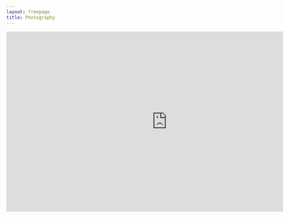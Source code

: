 ```yaml
---
layout: freepage
title: Photography
---
```


<iframe width="850" height="478" src="https://myalbum.com/embed/7KAjl6f3h9dS" frameborder="0" allowfullscreen></iframe>